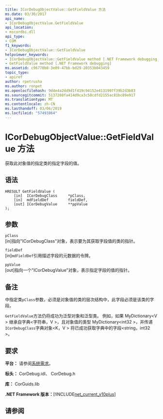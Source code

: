 ```yaml
---
title: ICorDebugObjectValue::GetFieldValue 方法
ms.date: 03/30/2017
api_name:
- ICorDebugObjectValue.GetFieldValue
api_location:
- mscordbi.dll
api_type:
- COM
f1_keywords:
- ICorDebugObjectValue::GetFieldValue
helpviewer_keywords:
- ICorDebugObjectValue::GetFieldValue method [.NET Framework debugging]
- GetFieldValue method [.NET Framework debugging]
ms.assetid: c96770b0-3e09-47bb-bd29-20353b043459
topic_type:
- apiref
author: rpetrusha
ms.author: ronpet
ms.openlocfilehash: 9d4e4a2dd9d1f419c94152e4131997f39b2d3b83
ms.sourcegitcommit: 5137208fa414d9ca3c58cdfd2155ac81bc89e917
ms.translationtype: MT
ms.contentlocale: zh-CN
ms.lasthandoff: 03/06/2019
ms.locfileid: "57493864"
---
```

# <a name="icordebugobjectvaluegetfieldvalue-method"></a>ICorDebugObjectValue::GetFieldValue 方法
获取此对象值的指定类的指定字段的值。  
  
## <a name="syntax"></a>语法  
  
```  
HRESULT GetFieldValue (  
    [in]  ICorDebugClass     *pClass,  
    [in]  mdFieldDef         fieldDef,  
    [out] ICorDebugValue     **ppValue  
);  
```  
  
## <a name="parameters"></a>参数  
 `pClass`  
 [in]指向"ICorDebugClass"对象，表示要为其获取字段值的类的指针。  
  
 `fieldDef`  
 [in]`mdFieldDef`引用描述字段的元数据的令牌。  
  
 `ppValue`  
 [out]指向一个"ICorDebugValue"对象，表示指定字段的值的指针。  
  
## <a name="remarks"></a>备注  
 中指定类`pClass`参数，必须是对象值的类的层次结构中，此字段必须是该类的字段。  
  
 `GetFieldValue`方法仍将成功为泛型对象和泛型类。 例如，如果 MyDictionary\<V > 继承自字典\<字符串，V >，且对象值的类型 MyDictionary\<int32 >，并传递`ICorDebugClass`字典对象\<K，V > 将已成功获取字典中的字段\<string，int32 >。  
  
## <a name="requirements"></a>要求  
 **平台：** 请参阅[系统需求](../../../../docs/framework/get-started/system-requirements.md)。  
  
 **标头：** CorDebug.idl、 CorDebug.h  
  
 **库：** CorGuids.lib  
  
 **.NET Framework 版本：**[!INCLUDE[net_current_v10plus](../../../../includes/net-current-v10plus-md.md)]  
  
## <a name="see-also"></a>请参阅


